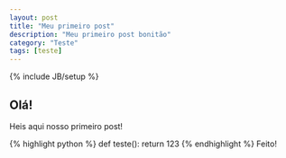 ```yaml
---
layout: post
title: "Meu primeiro post"
description: "Meu primeiro post bonitão"
category: "Teste"
tags: [teste]
---
```

{% include JB/setup %}

## Olá!

Heis aqui nosso primeiro post!

{% highlight python %}
def teste():
    return 123
{% endhighlight %}
Feito!
